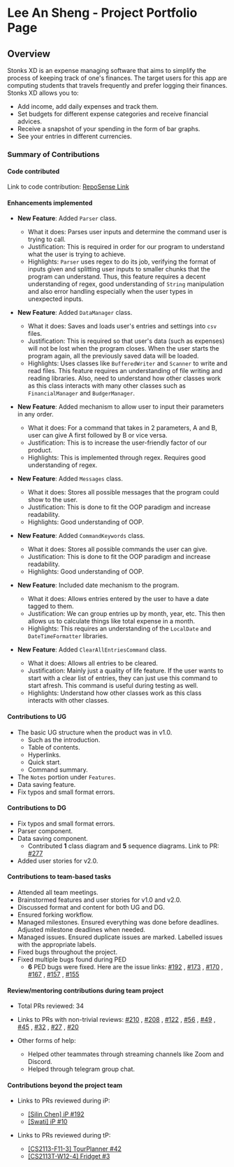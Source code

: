 # Lee An Sheng - Project Portfolio Page

## Overview
Stonks XD is an expense managing software that aims to simplify the process of keeping track of one's finances.
The target users for this app are computing students that travels frequently and prefer logging their finances.
Stonks XD allows you to:
- Add income, add daily expenses and track them.
- Set budgets for different expense categories and receive financial advices.
- Receive a snapshot of your spending in the form of bar graphs.
- See your entries in different currencies.

### Summary of Contributions

#### Code contributed

Link to code contribution: [RepoSense Link](https://nus-cs2113-ay2122s1.github.io/tp-dashboard/?search=&sort=groupTitle&sortWithin=title&timeframe=commit&mergegroup=&groupSelect=groupByRepos&breakdown=true&checkedFileTypes=docs~functional-code~test-code~other&since=2021-09-25&tabOpen=true&tabType=authorship&tabAuthor=AnShengLee&tabRepo=AY2122S1-CS2113T-T12-3%2Ftp%5Bmaster%5D&authorshipIsMergeGroup=false&authorshipFileTypes=docs~functional-code~test-code~other&authorshipIsBinaryFileTypeChecked=false)

#### Enhancements implemented

- **New Feature**: Added `Parser` class.
  - What it does: Parses user inputs and determine the command user is trying to call.
  - Justification: This is required in order for our program to understand what the user is trying to achieve.
  - Highlights: `Parser` uses regex to do its job, verifying the format of inputs given and splitting user inputs to
    smaller chunks that the program can understand. Thus, this feature requires a decent understanding of regex, good
    understanding of `String` manipulation and also error handling especially when the user types in unexpected inputs.


- **New Feature**: Added `DataManager` class.
  - What it does: Saves and loads user's entries and settings into `csv` files.
  - Justification: This is required so that user's data (such as expenses) will not be lost when the program closes.
    When the user starts the program again, all the previously saved data will be loaded.
  - Highlights: Uses classes like `BufferedWriter` and `Scanner` to write and read files. This feature requires an
    understanding of file writing and reading libraries. Also, need to understand how other classes work as this 
    class interacts with many other classes such as `FinancialManager` and `BudgerManager`. 


- **New Feature**: Added mechanism to allow user to input their parameters in any order.
  - What it does: For a command that takes in 2 parameters, A and B, user can give A first followed by B or
    vice versa.
  - Justification: This is to increase the user-friendly factor of our product.
  - Highlights: This is implemented through regex. Requires good understanding of regex.


- **New Feature**: Added `Messages` class.
  - What it does: Stores all possible messages that the program could show to the user.
  - Justification: This is done to fit the OOP paradigm and increase readability.
  - Highlights: Good understanding of OOP.


- **New Feature**: Added `CommandKeywords` class.
  - What it does: Stores all possible commands the user can give.
  - Justification: This is done to fit the OOP paradigm and increase readability.
  - Highlights: Good understanding of OOP.


- **New Feature**: Included date mechanism to the program.
  - What it does: Allows entries entered by the user to have a date tagged to them.
  - Justification: We can group entries up by month, year, etc. This then allows us to calculate things like
    total expense in a month.
  - Highlights: This requires an understanding of the `LocalDate` and `DateTimeFormatter` libraries.


- **New Feature**: Added `ClearAllEntriesCommand` class.
  - What it does: Allows all entries to be cleared.
  - Justification: Mainly just a quality of life feature. If the user wants to start with a clear list of entries, they 
    can just use this command to start afresh. This command is useful during testing as well.
  - Highlights: Understand how other classes work as this class interacts with other classes.
  
#### Contributions to UG

- The basic UG structure when the product was in v1.0. 
  - Such as the introduction.
  - Table of contents.
  - Hyperlinks.
  - Quick start.
  - Command summary.
- The `Notes` portion under `Features`.
- Data saving feature.
- Fix typos and small format errors.

#### Contributions to DG

- Fix typos and small format errors.
- Parser component.
- Data saving component.
  - Contributed **1** class diagram and **5** sequence diagrams.
  Link to PR: [#277](https://github.com/AY2122S1-CS2113T-T12-3/tp/pull/277)
- Added user stories for v2.0.

#### Contributions to team-based tasks

- Attended all team meetings.
- Brainstormed features and user stories for v1.0 and v2.0.
- Discussed format and content for both UG and DG.
- Ensured forking workflow.
- Managed milestones. Ensured everything was done before deadlines. Adjusted milestone deadlines when needed.
- Managed issues. Ensured duplicate issues are marked. Labelled issues with the appropriate labels.
- Fixed bugs throughout the project.
- Fixed multiple bugs found during PED
  - **6** PED bugs were fixed. Here are the issue links:
  [#192](https://github.com/AY2122S1-CS2113T-T12-3/tp/issues/192)
  , [#173](https://github.com/AY2122S1-CS2113T-T12-3/tp/issues/173)
  , [#170](https://github.com/AY2122S1-CS2113T-T12-3/tp/issues/170)
  , [#167](https://github.com/AY2122S1-CS2113T-T12-3/tp/issues/167)
  , [#157](https://github.com/AY2122S1-CS2113T-T12-3/tp/issues/157)
  , [#155](https://github.com/AY2122S1-CS2113T-T12-3/tp/issues/155)

#### Review/mentoring contributions during team project

- Total PRs reviewed: 34
- Links to PRs with non-trivial reviews:
  [#210](https://github.com/AY2122S1-CS2113T-T12-3/tp/pull/210)
  , [#208](https://github.com/AY2122S1-CS2113T-T12-3/tp/pull/208)
  , [#122](https://github.com/AY2122S1-CS2113T-T12-3/tp/pull/122)
  , [#56](https://github.com/AY2122S1-CS2113T-T12-3/tp/pull/56)
  , [#49](https://github.com/AY2122S1-CS2113T-T12-3/tp/pull/49)
  , [#45](https://github.com/AY2122S1-CS2113T-T12-3/tp/pull/45)
  , [#32](https://github.com/AY2122S1-CS2113T-T12-3/tp/pull/32)
  , [#27](https://github.com/AY2122S1-CS2113T-T12-3/tp/pull/27)
  , [#20](https://github.com/AY2122S1-CS2113T-T12-3/tp/pull/20)

- Other forms of help:
  - Helped other teammates through streaming channels like Zoom and Discord.
  - Helped through telegram group chat.

#### Contributions beyond the project team

- Links to PRs reviewed during iP:
  - [[Silin Chen] iP #192](https://github.com/nus-cs2113-AY2122S1/ip/pull/192)
  - [[Swati] iP #10](https://github.com/nus-cs2113-AY2122S1/ip/pull/10)

- Links to PRs reviewed during tP:
  - [[CS2113-F11-3] TourPlanner #42](https://github.com/nus-cs2113-AY2122S1/tp/pull/42)
  - [[CS2113T-W12-4] Fridget #3](https://github.com/nus-cs2113-AY2122S1/tp/pull/3)
  